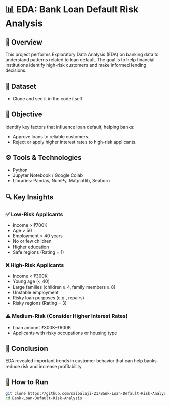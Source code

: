 # 📊 EDA: Bank Loan Default Risk Analysis

## 📝 Overview
This project performs Exploratory Data Analysis (EDA) on banking data to understand patterns related to loan default. The goal is to help financial institutions identify high-risk customers and make informed lending decisions.

## 📁 Dataset
- Clone and see it in the code itself 

## 🎯 Objective
Identify key factors that influence loan default, helping banks:
- Approve loans to reliable customers.
- Reject or apply higher interest rates to high-risk applicants.

## ⚙️ Tools & Technologies
- Python
- Jupyter Notebook / Google Colab
- Libraries: Pandas, NumPy, Matplotlib, Seaborn

## 🔍 Key Insights

### ✅ Low-Risk Applicants
- Income > ₹700K  
- Age > 50  
- Employment > 40 years  
- No or few children  
- Higher education  
- Safe regions (Rating = 1)

### ❌ High-Risk Applicants
- Income < ₹300K  
- Young age (< 40)  
- Large families (children ≥ 4, family members ≥ 8)  
- Unstable employment  
- Risky loan purposes (e.g., repairs)  
- Risky regions (Rating = 3)

### ⚠️ Medium-Risk (Consider Higher Interest Rates)
- Loan amount ₹300K–₹600K  
- Applicants with risky occupations or housing type

## 📌 Conclusion
EDA revealed important trends in customer behavior that can help banks reduce risk and increase profitability.

## 🚀 How to Run
```bash
git clone https://github.com/saibalaji-21/Bank-Loan-Default-Risk-Analysis
cd Bank-Loan-Default-Risk-Analysis
```
